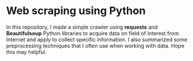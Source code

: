 # Web scraping using Python
In this repository, I made a simple crawler using **requests** and **Beautifulsoup** Python libraries to acquire data on field of interest from Internet and apply to collect specific information. I also summarized some preprocessing techniques that I often use when working with data. Hope this may helpful.
